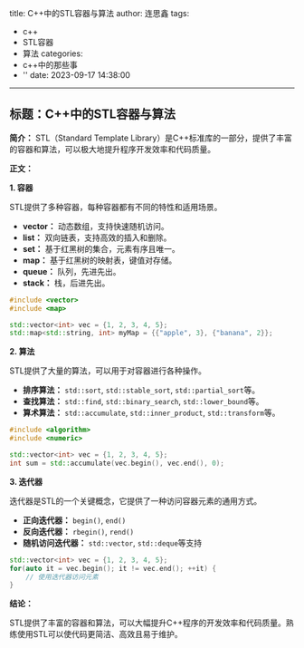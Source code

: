 title: C++中的STL容器与算法
author: 连思鑫
tags:
  - c++
  - STL容器
  - 算法
categories:
  - c++中的那些事
  - ''
date: 2023-09-17 14:38:00
---
## **标题：C++中的STL容器与算法**

**简介：**
STL（Standard Template Library）是C++标准库的一部分，提供了丰富的容器和算法，可以极大地提升程序开发效率和代码质量。

**正文：**

**1. 容器**

STL提供了多种容器，每种容器都有不同的特性和适用场景。

- **vector：** 动态数组，支持快速随机访问。
- **list：** 双向链表，支持高效的插入和删除。
- **set：** 基于红黑树的集合，元素有序且唯一。
- **map：** 基于红黑树的映射表，键值对存储。
- **queue：** 队列，先进先出。
- **stack：** 栈，后进先出。

```cpp
#include <vector>
#include <map>

std::vector<int> vec = {1, 2, 3, 4, 5};
std::map<std::string, int> myMap = {{"apple", 3}, {"banana", 2}};
```

**2. 算法**

STL提供了大量的算法，可以用于对容器进行各种操作。

- **排序算法：** `std::sort`, `std::stable_sort`, `std::partial_sort`等。
- **查找算法：** `std::find`, `std::binary_search`, `std::lower_bound`等。
- **算术算法：** `std::accumulate`, `std::inner_product`, `std::transform`等。

```cpp
#include <algorithm>
#include <numeric>

std::vector<int> vec = {1, 2, 3, 4, 5};
int sum = std::accumulate(vec.begin(), vec.end(), 0);
```

**3. 迭代器**

迭代器是STL的一个关键概念，它提供了一种访问容器元素的通用方式。

- **正向迭代器：** `begin()`, `end()`
- **反向迭代器：** `rbegin()`, `rend()`
- **随机访问迭代器：** `std::vector`, `std::deque`等支持

```cpp
std::vector<int> vec = {1, 2, 3, 4, 5};
for(auto it = vec.begin(); it != vec.end(); ++it) {
    // 使用迭代器访问元素
}
```

**结论：**

STL提供了丰富的容器和算法，可以大幅提升C++程序的开发效率和代码质量。熟练使用STL可以使代码更简洁、高效且易于维护。